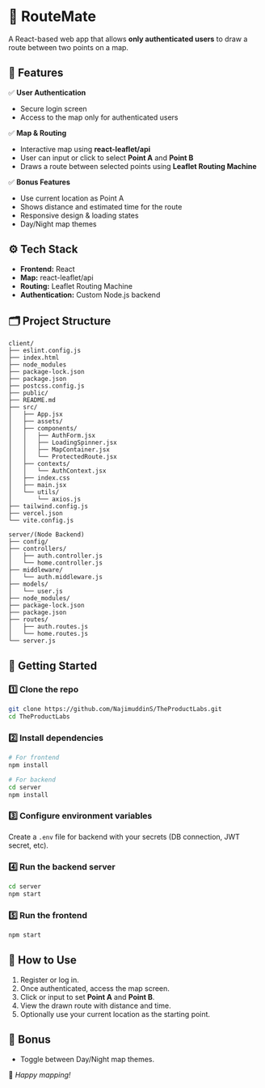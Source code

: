 # 🚀 RouteMate

A React-based web app that allows **only authenticated users** to draw a route between two points on a map.

## 📌 Features

✅ **User Authentication**

* Secure login screen
* Access to the map only for authenticated users

✅ **Map & Routing**

* Interactive map using **react-leaflet/api**
* User can input or click to select **Point A** and **Point B**
* Draws a route between selected points using **Leaflet Routing Machine**

✅ **Bonus Features**

* Use current location as Point A
* Shows distance and estimated time for the route
* Responsive design & loading states
* Day/Night map themes

## ⚙️ Tech Stack

* **Frontend:** React
* **Map:** react-leaflet/api
* **Routing:** Leaflet Routing Machine
* **Authentication:** Custom Node.js backend

## 🗂️ Project Structure

```
client/
├── eslint.config.js
├── index.html
├── node_modules
├── package-lock.json
├── package.json
├── postcss.config.js
├── public/
├── README.md
├── src/
│   ├── App.jsx
│   ├── assets/
│   ├── components/
│   │   ├── AuthForm.jsx
│   │   ├── LoadingSpinner.jsx
│   │   ├── MapContainer.jsx
│   │   └── ProtectedRoute.jsx
│   ├── contexts/
│   │   └── AuthContext.jsx
│   ├── index.css
│   ├── main.jsx
│   └── utils/
│       └── axios.js
├── tailwind.config.js
├── vercel.json
└── vite.config.js

server/(Node Backend)
├── config/
├── controllers/
│   ├── auth.controller.js
│   └── home.controller.js
├── middleware/
│   └── auth.middleware.js
├── models/
│   └── user.js
├── node_modules/
├── package-lock.json
├── package.json
├── routes/
│   ├── auth.routes.js
│   └── home.routes.js
└── server.js

```

## 🚀 Getting Started

### 1️⃣ Clone the repo

```bash
git clone https://github.com/NajimuddinS/TheProductLabs.git
cd TheProductLabs
```

### 2️⃣ Install dependencies

```bash
# For frontend
npm install

# For backend
cd server
npm install
```

### 3️⃣ Configure environment variables

Create a `.env` file for backend with your secrets (DB connection, JWT secret, etc).

### 4️⃣ Run the backend server

```bash
cd server
npm start
```

### 5️⃣ Run the frontend

```bash
npm start
```

## 🎯 How to Use

1. Register or log in.
2. Once authenticated, access the map screen.
3. Click or input to set **Point A** and **Point B**.
4. View the drawn route with distance and time.
5. Optionally use your current location as the starting point.

## 🌙 Bonus

* Toggle between Day/Night map themes.

🚀 *Happy mapping!*
